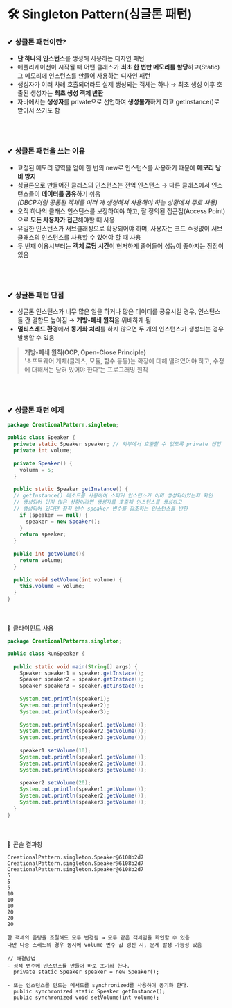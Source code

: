 # 🛠 Singleton Pattern(싱글톤 패턴)
### ✔ 싱글톤 패턴이란?
* **단 하나의 인스턴스**를 생성해 사용하는 디자인 패턴
* 애플리케이션이 시작될 때 어떤 클래스가 **최초 한 번만 메모리를 할당**하고(Static) 그 메모리에 인스턴스를 만들어 사용하는 디자인 패턴
* 생성자가 여러 차례 호출되더라도 실제 생성되는 객체는 하나 → 최초 생성 이후 호출된 생성자는 **최초 생성 객체 반환**
* 자바에서는 **생성자**를 private으로 선언하여 **생성불가**하게 하고 getInstance()로 받아서 쓰기도 함

<br/><br/>
### ✔ 싱글톤 패턴을 쓰는 이유
* 고정된 메모리 영역을 얻어 한 번의 new로 인스턴스를 사용하기 때문에 **메모리 낭비 방지**
* 싱글톤으로 만들어진 클래스의 인스턴스는 전역 인스턴스 → 다른 클래스에서 인스턴스들이 **데이터를 공유**하기 쉬움<br/>
*(DBCP처럼 공통된 객체를 여러 개 생성해서 사용해야 하는 상황에서 주로 사용)*
* 오직 하나의 클래스 인스턴스를 보장하여야 하고, 잘 정의된 접근점(Access Point)으로 **모든 사용자가 접근**해야할 때 사용
* 유일한 인스턴스가 서브클래싱으로 확장되어야 하며, 사용자는 코드 수정없이 서브클래스의 인스턴스를 사용할 수 있어야 할 때 사용
* 두 번째 이용시부터는 **객체 로딩 시간**이 현저하게 줄어들어 성능이 좋아지는 장점이 있음

<br/><br/>
### ✔ 싱글톤 패턴 단점
* 싱글톤 인스턴스가 너무 많은 일을 하거나 많은 데이터를 공유시킬 경우, 인스턴스들 간 결합도 높아짐 → **개방-폐쇄 원칙**을 위배하게 됨
* **멀티스레드 환경**에서 **동기화 처리**를 하지 않으면 두 개의 인스턴스가 생성되는 경우 발생할 수 있음
> **개방-폐쇄 원칙(OCP, Open-Close Principle)**<br/>
> '소프트웨어 개체(클래스, 모듈, 함수 등등)는 확장에 대해 열려있어야 하고, 수정에 대해서는 닫혀 있어야 한다'는 프로그래밍 원칙

<br/><br/>
### ✔ 싱글톤 패턴 예제

```java
package CreationalPattern.singleton;

public class Speaker {
  private static Speaker speaker; // 외부에서 호출할 수 없도록 private 선언
  private int volume;
  
  private Speaker() {
    volumn = 5;
  }
  
  public static Speaker getInstance() {
  // getInstance() 메소드를 사용하여 스피커 인스턴스가 이미 생성되어있는지 확인
  // 생성되어 있지 않은 상황이라면 생성자를 호출해 인스턴스를 생성하고
  // 생성되어 있다면 정적 변수 speaker 변수를 참조하는 인스턴스를 반환
    if (speaker == null) {
      speaker = new Speaker();
    }
    return speaker;
  }
  
  public int getVolume(){
    return volume;
  }
  
  public void setVolume(int volume) {
    this.volume = volume;
  }
}
```

<br/><br/>
🔻 클라이언트 사용
```java
package CreationalPatterns.singleton;

public class RunSpeaker {
  
  public static void main(String[] args) {
    Speaker speaker1 = speaker.getInstace();
    Speaker speaker2 = speaker.getInstace();
    Speaker speaker3 = speaker.getInstace();
    
    System.out.println(speaker1);
    System.out.println(speaker2);
    System.out.println(speaker3);
    
    System.out.println(speaker1.getVolume());
    System.out.println(speaker2.getVolume());
    System.out.println(speaker3.getVolume());
    
    speaker1.setVolume(10);
    System.out.println(speaker1.getVolume());
    System.out.println(speaker2.getVolume());
    System.out.println(speaker3.getVolume());
    
    speaker2.setVolume(20);
    System.out.println(speaker1.getVolume());
    System.out.println(speaker2.getVolume());
    System.out.println(speaker3.getVolume());
  }
}
```


<br/><br/>
🔻 콘솔 결과창
```console
CreationalPattern.singleton.Speaker@6108b2d7
CreationalPattern.singleton.Speaker@6108b2d7
CreationalPattern.singleton.Speaker@6108b2d7
5
5
5
10
10
10
20
20
20
```

```
한 객체의 음량을 조절해도 모두 변경됨 → 모두 같은 객체임을 확인할 수 있음
다만 다중 스레드의 경우 동시에 volume 변수 값 갱신 시, 문제 발생 가능성 있음

// 해결방법
- 정적 변수에 인스턴스를 만들어 바로 초기화 한다.
  private static Speaker speaker = new Speaker();
  
- 또는 인스턴스를 만드는 메서드를 synchronized를 사용하여 동기화 한다.
  public synchronized static Speaker getInstance();
  public synchronized void setVolume(int volume);
```

